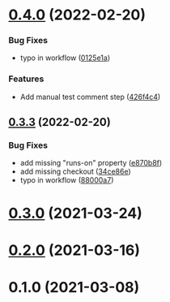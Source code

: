 # [0.4.0](https://github.com/iitis/LabelledGraphs.jl/compare/v0.3.3...v0.4.0) (2022-02-20)


### Bug Fixes

* typo in workflow ([0125e1a](https://github.com/iitis/LabelledGraphs.jl/commit/0125e1ac8251d1de7beb39b6e40e45da22780641))


### Features

* Add manual test comment step ([426f4c4](https://github.com/iitis/LabelledGraphs.jl/commit/426f4c484be7801af88ad674bbab617c684af63f))



## [0.3.3](https://github.com/iitis/LabelledGraphs.jl/compare/v0.3.0...v0.3.3) (2022-02-20)


### Bug Fixes

* add missing "runs-on" property ([e870b8f](https://github.com/iitis/LabelledGraphs.jl/commit/e870b8f95ec5c2c86f5b59a5dd94d55458364b4e))
* add missing checkout ([34ce86e](https://github.com/iitis/LabelledGraphs.jl/commit/34ce86e6a5d431352e85cb300bd3638a17614f1d))
* typo in workflow ([88000a7](https://github.com/iitis/LabelledGraphs.jl/commit/88000a7e8715c2be260a03ae4af500ed4334d67b))



# [0.3.0](https://github.com/iitis/LabelledGraphs.jl/compare/v0.2.0...v0.3.0) (2021-03-24)



# [0.2.0](https://github.com/iitis/LabelledGraphs.jl/compare/v0.1.0...v0.2.0) (2021-03-16)



# 0.1.0 (2021-03-08)



